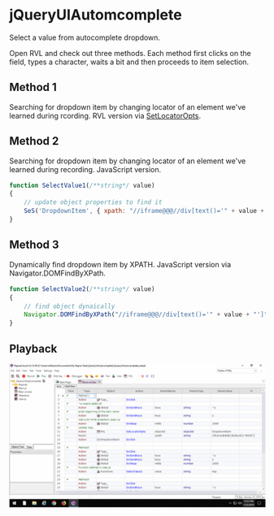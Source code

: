 # jQueryUIAutomcomplete

Select a value from autocomplete dropdown.

Open RVL and check out three methods. Each method first clicks on the field, types a character, waits a bit and then proceeds to item selection.

## Method 1

Searching for dropdown item by changing locator of an element we've learned during rcording. RVL version via [SetLocatorOpts](https://www.inflectra.com/Company/Article/rapise-57-released-with-new-data-driven-testing-694.aspx).


## Method 2

Searching for dropdown item by changing locator of an element we've learned during recording. JavaScript version.

```javascript
function SelectValue1(/**string*/ value)
{
	// update object properties to find it
	SeS('DropdownItem', { xpath: "//iframe@@@//div[text()='" + value + "']" }).DoClick();
}
```

## Method 3

Dynamically find dropdown item by XPATH. JavaScript version via Navigator.DOMFindByXPath.

```javascript
function SelectValue2(/**string*/ value)
{
	// find object dynaically
	Navigator.DOMFindByXPath("//iframe@@@//div[text()='" + value + "']").DoClick();
}
```

## Playback

<img src="RapiseWorkingWithAutocomplete.gif" width="800px" />
